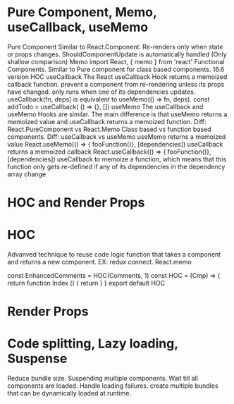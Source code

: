 Pure Component, Memo, useCallback, useMemo
=============================================
Pure Component
  Similar to React.Component.
  Re-renders only when state or props changes.
  ShouldComponentUpdate is automatically handled (Only shallow comparison)
Memo
  import React, { memo } from 'react'
  Functional Components. Similar to Pure component for class based components.
  16.6 version
  HOC
useCallback
  The React useCallback Hook returns a memoized callback function.
  prevent a component from re-rendering unless its props have changed.
  only runs when one of its dependencies updates.
  useCallback(fn, deps) is equivalent to useMemo(() => fn, deps).
  const addTodo = useCallback( () => {}, [])
useMemo
  The useCallback and useMemo Hooks are similar. The main difference is that useMemo returns a memoized value and useCallback returns a memoized function.
Diff: React.PureComponent vs React.Memo
  Class based vs function based components.
Diff: useCallback vs useMemo
  useMemo returns a memoized value
  React.useMemo(() => {   fooFunction()}, [dependencies])
  useCallback returns a memoized callback
  React.useCallback(() => {   fooFunction()}, [dependencies])
  useCallback to memoize a function, which means that this function only gets re-defined if any of its dependencies in the dependency array change


HOC and Render Props
======================
HOC
=====
  Advanved technique to reuse code logic
  function that takes a component and returns a new component.
  EX: redux connect. React.memo

  const EnhancedComments = HOC(Comments, 1)
  const HOC = (Cmp) => {
    return function Index () {
      return <Cmp />
    }
  }
  export default HOC

Render Props
============


Code splitting, Lazy loading, Suspense
==========================================
  Reduce bundle size.
  Suspending multiple components. Wait till all components are loaded.
  Handle loading failures.
  create multiple bundles that can be dynamically loaded at runtime.


